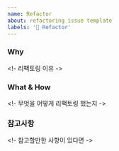 ```yaml
---
name: Refactor
about: refactoring issue template
labels: '🔧 Refactor'
---
```


### Why

<!- 리팩토링 이유 ->

### What & How

<!- 무엇을 어떻게 리팩토링 했는지 ->

### 참고사항

<!- 참고할만한 사항이 있다면 ->
